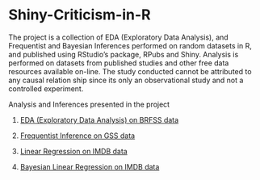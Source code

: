 # Shiny-Criticism-in-R

The project is a collection of EDA (Exploratory Data Analysis), and Frequentist and Bayesian Inferences performed on random datasets in R, and published using RStudio’s package, RPubs and Shiny. Analysis is performed on datasets from published studies and other free data resources available on-line. The study conducted cannot be attributed to any causal relation ship since its only an observational study and not a controlled experiment.

Analysis and Inferences presented in the project

1. [EDA (Exploratory Data Analysis) on BRFSS data](https://github.com/bicepjai/Shiny-Criticisms-in-R/tree/master/expl_data_analysis_brfss)

2. [Frequentist Inference on GSS data](https://github.com/bicepjai/Shiny-Criticisms-in-R/tree/master/frequentist_inference_gss)

3. [Linear Regression on IMDB data](https://github.com/bicepjai/Shiny-Criticisms-in-R/tree/master/linear_reg_imdb)

4. [Bayesian Linear Regression on IMDB data](https://github.com/bicepjai/Shiny-Criticisms-in-R/tree/master/bayesian_regression_imdb)
